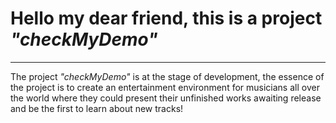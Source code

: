 # Hello my dear friend, this is a project <em>"checkMyDemo"</em>
<hr>
The project <em>"checkMyDemo"</em> is at the stage of development, 
the essence of the project is to create an entertainment environment for musicians all over the world
where they could present their unfinished works awaiting release and be the first to learn about new tracks!

